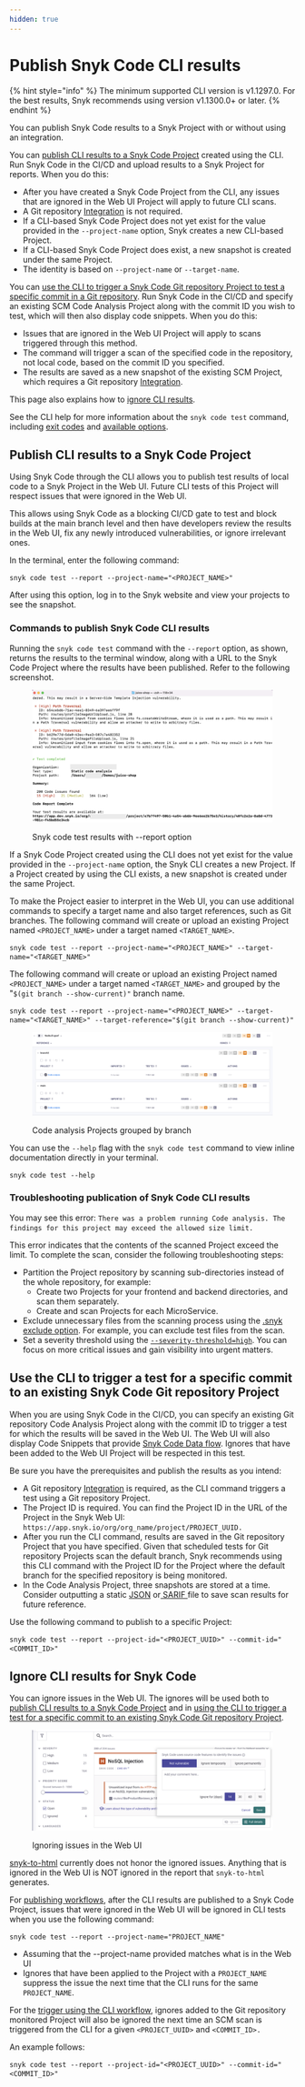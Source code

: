 ```yaml
---
hidden: true
---
```


# Publish Snyk Code CLI results

{% hint style="info" %}
The minimum supported CLI version is v1.1297.0. For the best results, Snyk recommends using version v1.1300.0+ or later.
{% endhint %}

You can publish Snyk Code results to a Snyk Project with or without using an integration.

You can [publish CLI results to a Snyk Code Project](https://docs.snyk.io/snyk-cli/scan-and-maintain-projects-using-the-cli/snyk-cli-for-snyk-code/publish-snyk-code-cli-results-and-ignore-issues#publish-cli-results-to-a-snyk-code-project) created using the CLI. Run Snyk Code in the CI/CD and upload results to a Snyk Project for reports. When you do this:

* After you have created a Snyk Code Project from the CLI, any issues that are ignored in the Web UI Project will apply to future CLI scans.
* A Git repository [Integration](https://docs.snyk.io/scm-ide-and-ci-cd-integrations/snyk-scm-integrations) is not required.
* If a CLI-based Snyk Code Project does not yet exist for the value provided in the `--project-name` option, Snyk creates a new CLI-based Project.
* If a CLI-based Snyk Code Project does exist, a new snapshot is created under the same Project.
* The identity is based on `--project-name` or `--target-name`.

You can [use the CLI to trigger a Snyk Code Git repository Project to test a specific commit in a Git repository](https://docs.snyk.io/snyk-cli/scan-and-maintain-projects-using-the-cli/snyk-cli-for-snyk-code/publish-snyk-code-cli-results-and-ignore-issues#use-the-cli-to-trigger-a-snyk-code-git-repository-project-to-test-a-specific-commit-in-a-git-reposit). Run Snyk Code in the CI/CD and specify an existing SCM Code Analysis Project along with the commit ID you wish to test, which will then also display code snippets. When you do this:

* Issues that are ignored in the Web UI Project will apply to scans triggered through this method.
* The command will trigger a scan of the specified code in the repository, not local code, based on the commit ID you specified.
* The results are saved as a new snapshot of the existing SCM Project, which requires a Git repository [Integration](https://docs.snyk.io/scm-ide-and-ci-cd-integrations/snyk-scm-integrations).

This page also explains how to [ignore CLI results](https://docs.snyk.io/snyk-cli/scan-and-maintain-projects-using-the-cli/snyk-cli-for-snyk-code/publish-snyk-code-cli-results-and-ignore-issues#ignore-cli-results).

See the CLI help for more information about the `snyk code test` command, including [exit codes](https://docs.snyk.io/snyk-cli/commands/code-test#exit-codes) and [available options](https://docs.snyk.io/snyk-cli/commands/code-test#options).

## **Publish CLI results to a Snyk Code Project** <a href="#publish-cli-results-to-a-snyk-code-project" id="publish-cli-results-to-a-snyk-code-project"></a>

Using Snyk Code through the CLI allows you to publish test results of local code to a Snyk Project in the Web UI. Future CLI tests of this Project will respect issues that were ignored in the Web UI.

This allows using Snyk Code as a blocking CI/CD gate to test and block builds at the main branch level and then have developers review the results in the Web UI, fix any newly introduced vulnerabilities, or ignore irrelevant ones.

In the terminal, enter the following command:

```
snyk code test --report --project-name="<PROJECT_NAME>"
```

After using this option, log in to the Snyk website and view your projects to see the snapshot.

### Commands to publish Snyk Code CLI results <a href="#commands-to-publish-snyk-code-cli-results" id="commands-to-publish-snyk-code-cli-results"></a>

Running the `snyk code test` command with the `--report` option, as shown, returns the results to the terminal window, along with a URL to the Snyk Code Project where the results have been published. Refer to the following screenshot.

<figure><img src="../../../../.gitbook/assets/image (2) (6).png" alt=""><figcaption><p>Snyk code test results with --report option</p></figcaption></figure>

If a Snyk Code Project created using the CLI does not yet exist for the value provided in the `--project-name` option, the Snyk CLI creates a new Project. If a Project created by using the CLI exists, a new snapshot is created under the same Project.

To make the Project easier to interpret in the Web UI, you can use additional commands to specify a target name and also target references, such as Git branches. The following command will create or upload an existing Project named `<PROJECT_NAME>` under a target named `<TARGET_NAME>`.

```
snyk code test --report --project-name="<PROJECT_NAME>" --target-name="<TARGET_NAME>"
```

The following command will create or upload an existing Project named `<PROJECT_NAME>` under a target named `<TARGET_NAME>` and grouped by the "`$(git branch --show-current)"` branch name.

```
snyk code test --report --project-name="<PROJECT_NAME>" --target-name="<TARGET_NAME>" --target-reference="$(git branch --show-current)"
```

<figure><img src="../../../../.gitbook/assets/image (4) (4).png" alt=""><figcaption><p>Code analysis Projects grouped by branch</p></figcaption></figure>

You can use the `--help` flag with the `snyk code test` command to view inline documentation directly in your terminal.

```
snyk code test --help
```

### **Troubleshooting publication of Snyk Code CLI results** <a href="#troubleshooting-publication-of-snyk-code-cli-results" id="troubleshooting-publication-of-snyk-code-cli-results"></a>

You may see this error: `There was a problem running Code analysis. The findings for this project may exceed the allowed size limit.`

This error indicates that the contents of the scanned Project exceed the limit. To complete the scan, consider the following troubleshooting steps:

* Partition the Project repository by scanning sub-directories instead of the whole repository, for example:
  * Create two Projects for your frontend and backend directories, and scan them separately.
  * Create and scan Projects for each MicroService.
* Exclude unnecessary files from the scanning process using the [.snyk exclude option](https://docs.snyk.io/scan-with-snyk/import-project-repository/exclude-directories-and-files-from-project-import#exclusion-syntax-of-the-.snyk-file). For example, you can exclude test files from the scan.
* Set a severity threshold using the [`--severity-threshold=high`](https://docs.snyk.io/snyk-cli/scan-and-maintain-projects-using-the-cli/failing-of-builds-in-snyk-cli#combining-security-policies-with-severity-threshold). You can focus on more critical issues and gain visibility into urgent matters.

## Use the CLI to trigger a test for a specific commit to an existing Snyk Code Git repository Project <a href="#use-the-cli-to-trigger-a-test-for-a-specific-commit-to-an-existing-snyk-code-git-repository-project" id="use-the-cli-to-trigger-a-test-for-a-specific-commit-to-an-existing-snyk-code-git-repository-project"></a>

When you are using Snyk Code in the CI/CD, you can specify an existing Git repository Code Analysis Project along with the commit ID to trigger a test for which the results will be saved in the Web UI. The Web UI will also display Code Snippets that provide [Snyk Code Data flow](https://docs.snyk.io/scan-with-snyk/snyk-code/manage-code-vulnerabilities/breakdown-of-code-analysis#data-flow). Ignores that have been added to the Web UI Project will be respected in this test.

Be sure you have the prerequisites and publish the results as you intend:

* A Git repository [Integration](https://docs.snyk.io/scm-ide-and-ci-cd-integrations/snyk-scm-integrations) is required, as the CLI command triggers a test using a Git repository Project.
* The Project ID is required. You can find the Project ID in the URL of the Project in the Snyk Web UI: `https://app.snyk.io/org/org_name/project/PROJECT_UUID.`
* After you run the CLI command, results are saved in the Git repository Project that you have specified. Given that scheduled tests for Git repository Projects scan the default branch, Snyk recommends using this CLI command with the Project ID for the Project where the default branch for the specified repository is being monitored.
* In the Code Analysis Project, three snapshots are stored at a time. Consider outputting a static [JSON](https://docs.snyk.io/snyk-cli/commands/code-test#json) or[ SARIF ](https://docs.snyk.io/snyk-cli/commands/code-test#sarif)file to save scan results for future reference.

Use the following command to publish to a specific Project:

```
snyk code test --report --project-id="<PROJECT_UUID>" --commit-id="<COMMIT_ID>"
```

## **Ignore CLI results for Snyk Code** <a href="#ignore-cli-results-for-snyk-code" id="ignore-cli-results-for-snyk-code"></a>

You can ignore issues in the Web UI. The ignores will be used both to [publish CLI results to a Snyk Code Project](https://docs.snyk.io/snyk-cli/scan-and-maintain-projects-using-the-cli/snyk-cli-for-snyk-code/publish-snyk-code-cli-results-and-ignore-issues#publish-cli-results-to-a-snyk-code-project) and in [using the CLI to trigger a test for a specific commit to an existing Snyk Code Git repository Project](https://docs.snyk.io/snyk-cli/scan-and-maintain-projects-using-the-cli/snyk-cli-for-snyk-code/publish-snyk-code-cli-results-and-ignore-issues#use-the-cli-to-trigger-a-test-for-a-specific-commit-to-an-existing-snyk-code-git-repository-project).

<figure><img src="../../../../.gitbook/assets/image (1) (7) (1).png" alt=""><figcaption><p>Ignoring issues in the Web UI</p></figcaption></figure>

[snyk-to-html](https://github.com/snyk/snyk-to-html) currently does not honor the ignored issues. Anything that is ignored in the Web UI is NOT ignored in the report that `snyk-to-html` generates.

For [publishing workflows](https://docs.snyk.io/snyk-cli/scan-and-maintain-projects-using-the-cli/snyk-cli-for-snyk-code/publish-snyk-code-cli-results-and-ignore-issues#publish-cli-results-to-a-snyk-code-project), after the CLI results are published to a Snyk Code Project, issues that were ignored in the Web UI will be ignored in CLI tests when you use the following command:

```
snyk code test --report --project-name="PROJECT_NAME"
```

* Assuming that the --project-name provided matches what is in the Web UI
* Ignores that have been applied to the Project with a `PROJECT_NAME` suppress the issue the next time that the CLI runs for the same `PROJECT_NAME`.

For the [trigger using the CLI workflow](https://docs.snyk.io/snyk-cli/scan-and-maintain-projects-using-the-cli/snyk-cli-for-snyk-code/publish-snyk-code-cli-results-and-ignore-issues#use-the-cli-to-trigger-a-snyk-code-git-repository-project-to-test-a-specific-commit-in-a-git-reposit), ignores added to the Git repository monitored Project will also be ignored the next time an SCM scan is triggered from the CLI for a given `<PROJECT_UUID>` and `<COMMIT_ID>.`

An example follows:

```
snyk code test --report --project-id="<PROJECT_UUID>" --commit-id="<COMMIT_ID>"
```
